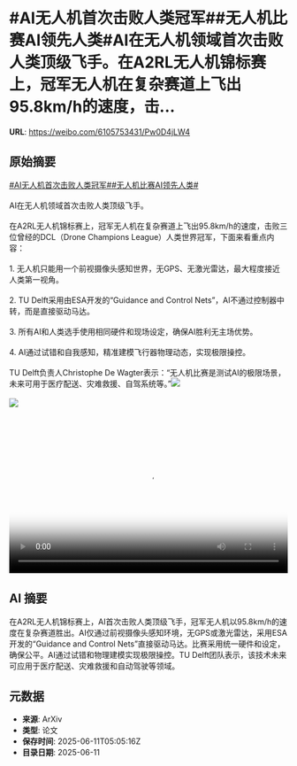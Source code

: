 # #AI无人机首次击败人类冠军##无人机比赛AI领先人类#AI在无人机领域首次击败人类顶级飞手。在A2RL无人机锦标赛上，冠军无人机在复杂赛道上飞出95.8km/h的速度，击...

**URL**: https://weibo.com/6105753431/Pw0D4jLW4

## 原始摘要

<a href="https://m.weibo.cn/search?containerid=231522type%3D1%26t%3D10%26q%3D%23AI%E6%97%A0%E4%BA%BA%E6%9C%BA%E9%A6%96%E6%AC%A1%E5%87%BB%E8%B4%A5%E4%BA%BA%E7%B1%BB%E5%86%A0%E5%86%9B%23&amp;extparam=%23AI%E6%97%A0%E4%BA%BA%E6%9C%BA%E9%A6%96%E6%AC%A1%E5%87%BB%E8%B4%A5%E4%BA%BA%E7%B1%BB%E5%86%A0%E5%86%9B%23" data-hide=""><span class="surl-text">#AI无人机首次击败人类冠军#</span></a><a href="https://m.weibo.cn/search?containerid=231522type%3D1%26t%3D10%26q%3D%23%E6%97%A0%E4%BA%BA%E6%9C%BA%E6%AF%94%E8%B5%9BAI%E9%A2%86%E5%85%88%E4%BA%BA%E7%B1%BB%23&amp;extparam=%23%E6%97%A0%E4%BA%BA%E6%9C%BA%E6%AF%94%E8%B5%9BAI%E9%A2%86%E5%85%88%E4%BA%BA%E7%B1%BB%23" data-hide=""><span class="surl-text">#无人机比赛AI领先人类#</span></a><br><br>AI在无人机领域首次击败人类顶级飞手。<br><br>在A2RL无人机锦标赛上，冠军无人机在复杂赛道上飞出95.8km/h的速度，击败三位曾经的DCL（Drone Champions League）人类世界冠军，下面来看重点内容：<br><br>1. 无人机只能用一个前视摄像头感知世界，无GPS、无激光雷达，最大程度接近人类第一视角。<br>    <br>2. TU Delft采用由ESA开发的“Guidance and Control Nets”，AI不通过控制器中转，而是直接驱动马达。<br>    <br>3. 所有AI和人类选手使用相同硬件和现场设定，确保AI胜利无主场优势。<br>    <br>4. AI通过试错和自我感知，精准建模飞行器物理动态，实现极限操控。<br>    <br>TU Delft负责人Christophe De Wagter表示：“无人机比赛是测试AI的极限场景，未来可用于医疗配送、灾难救援、自驾系统等。”<img style="" src="https://tvax3.sinaimg.cn/large/006Fd7o3gy1i2b5onfo2jj33401uje86.jpg" referrerpolicy="no-referrer"><br><br><img style="" src="https://tvax4.sinaimg.cn/large/006Fd7o3ly1i2b5p06fx8j30zk0k0abp.jpg" referrerpolicy="no-referrer"><br><br><br clear="both"><div style="clear: both"></div><video controls="controls" poster="https://tvax4.sinaimg.cn/orj480/006Fd7o3ly1i2b5ozrcbgj30zk0k0abp.jpg" style="width: 100%"><source src="https://f.video.weibocdn.com/o0/QALQAvJJlx08oX5xfiKI01041200wnxT0E010.mp4?label=mp4_720p&amp;template=1280x720.25.0&amp;ori=0&amp;ps=1CwnkDw1GXwCQx&amp;Expires=1749621582&amp;ssig=z0adnImriS&amp;KID=unistore,video"><source src="https://f.video.weibocdn.com/o0/BxI7kiLClx08oX5wA52801041200hIu90E010.mp4?label=mp4_hd&amp;template=852x480.25.0&amp;ori=0&amp;ps=1CwnkDw1GXwCQx&amp;Expires=1749621582&amp;ssig=v%2Ba4Ftg%2FBK&amp;KID=unistore,video"><source src="https://f.video.weibocdn.com/o0/PmDQCFIZlx08oX5vwB2801041200bHEh0E010.mp4?label=mp4_ld&amp;template=640x360.25.0&amp;ori=0&amp;ps=1CwnkDw1GXwCQx&amp;Expires=1749621582&amp;ssig=XKpcELXw8h&amp;KID=unistore,video"><p>视频无法显示，请前往<a href="https://video.weibo.com/show?fid=1034%3A5176288919617612" target="_blank" rel="noopener noreferrer">微博视频</a>观看。</p></video>

## AI 摘要

在A2RL无人机锦标赛上，AI首次击败人类顶级飞手，冠军无人机以95.8km/h的速度在复杂赛道胜出。AI仅通过前视摄像头感知环境，无GPS或激光雷达，采用ESA开发的“Guidance and Control Nets”直接驱动马达。比赛采用统一硬件和设定，确保公平。AI通过试错和物理建模实现极限操控。TU Delft团队表示，该技术未来可应用于医疗配送、灾难救援和自动驾驶等领域。

## 元数据

- **来源**: ArXiv
- **类型**: 论文
- **保存时间**: 2025-06-11T05:05:16Z
- **目录日期**: 2025-06-11
